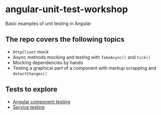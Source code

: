 # angular-unit-test-workshop
Basic examples of unit testing in Angular

## The repo covers the following topics
* `HttpClient` mock
* Async methods mocking and testing with `fakeAsync()` and `tick()`
* Mocking dependencies by hands
* Testing a graphical part of a component with markup scrapping and `detectChanges()`

## Tests to explore
* [Angular component testing](https://github.com/malabarMCB/angular-unit-test-workshop/blob/master/workshop/src/app/components/sut/sut.component.spec.ts)
* [Service testing](https://github.com/malabarMCB/angular-unit-test-workshop/blob/master/workshop/src/app/services/service.spec.ts)